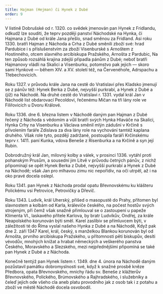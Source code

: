 ```yaml
---
title: Hajman (Hejman) či Hynek z Dubé
order: 9
---
```

V listině Dobrušské od r. 1320. co svědek jmenován pan Hynek z Fridlandu, odkudž
lze souditi, že teprv později panství Náchodské na Hynka, či Hajmana z Dubé od krále Jana
přešlo, snad směnou za Fridland. Asi roku 1330. bratři Hajman z Náchoda a Crha z Dubé
směnili zboží své: hrad Pardubice i s příslušenstvím za zboží Visenburské s Arnoštem z
Hostinného, otcem slavného arcibiskupa Pražského, Arnošta z Pardubic, Na ten způsob
rozsáhlá krajina zdejší připadla pánům z Dubé; neboť bratři Hajmanovy vládli na Skalici a
Visenburku, potomstvo pak jejich — skoro sami Hynkové — během XIV. a XV. století též,
na Červenéhoře, Adrspachu a Třebechovicích.


Roku 1327. v průvodu krále Jana na cestě do Vratislavi přes Kladsko jmenují se z
pánův též: Hynek Berka z Dubé, nejvyšší purkrabí, a Hynek z Dubé a (již) na Náchodě. Na
druhé cestě do Vratislavi r. 1331. vydal král
Jan v Náchodě list obdarovací Pecoldovi, řečenému Mičan na tři lány role ve Filiřovicích u
Dvoru Králové.


Roku 1336. dne 6. března listem v Náchodě daným pan Hajman z Dubé řečený z
Náchoda s vědomím a vůlí bratři svých Hynka Hlaváče na Skalici, Hynka Crhy na
Visenburku a Václava směnil mlýn zádušní v Krčině s přivolením faráře Zdislava za dva lány
role na vychování tamtéž kaplana druhého. Však role tyto, později zadržané, postoupila faráři
Krčínskému teprv r. 1411. paní Kunka, vdova Beneše z Risenburka a na Krčíně a syn její
Rubin.


Dobrodružný král Jan, milovný kolby a válek, v prosinci 1336. vytáhl proti
pohanským Prusům, a sousední jim Litvě v průvodu četných pánův, z nichž připomínají se
opět Hynek Berka z Dubé, nejvyšší purkrabí a Hynek z Dubé na Náchodě; však Jan pro
mlhavou zimu nic nepořídiv, na oči utrpěl, až i na oko pravé docela oslepl.


Roku 1341. pan Hynek z Náchoda prodal opatu Břevnovskému ku klášteru Polickému
vsi Petrovice, Petrovičky a Dřevíč.


Roku 1343. Ludvík, král Uherský, přišed o masopustě do Prahy, přítomen byl
slavnostem a kolbám od Karla, králeviče českého, na počest hostův svých strojeným, při čemž
však snažně přimlouval se o zastoupení u papeže Klímenta VI., laskavého přítele Karlova, by
bratr Ludvíkův, Ondřej, za krále Neapolského korunován býti směl. Karel zaslíbiv se
přímluvcem býti, v záležitosti té do Říma vyslal našeho Hynka z Dubé a na Náchodě, Když
pak dne 2. září 1347 Karel, král, český, s manželkou Blankou korunován byl od Arnošta,
prvního arcibiskupa Pražského, u přítomnosti pěti biskupův, desíti vévodův, mnohých knížat
a hrabat německých a veškerého panstva Českého, Moravského a Slezského, mezi
nejpřednějšími připomíná se také pan Hynek z Dubé a z Náchoda.


Konečně tentýž pan Hynek listem r. 1349. dne 4. února na Náchodě daným pozůstavil
památku dobromyslnosti své,
když k snažné prosbě kněze Předbora, opata Břevnovského, mnichy řádu sv. Beneše z
klážterův Břevnovského, Polického, Brúmovského a Rajhradského, i služebníky a čeleď
jejich ode všeho cla aneb platu provodního jak z osob tak i z potahu a zboží ve městě
Náchodě docela osvobodil.
